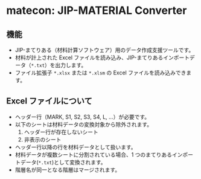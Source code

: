 # matecon: JIP-MATERIAL Converter

## 機能

- JIP-まてりある（材料計算ソフトウェア）用のデータ作成支援ツールです。
- 材料が計上された Excel ファイルを読み込み、JIP-まてりあるインポートデータ（`*.txt`）を出力します。
- ファイル拡張子 `*.xlsx` または `*.xlsm` の Excel ファイルを読み込みできます。

## Excel ファイルについて

- ヘッダー行（MARK, S1, S2, S3, S4, L, ...）が必要です。
- 以下のシートは材料データの変換対象から除外されます。
  1. ヘッダー行が存在しないシート
  2. 非表示のシート
- ヘッダー行以降の行を材料データとして扱います。
- 材料データが複数シートに分割されている場合、1 つのまてりあるインポートデータ(`*.txt`)として変換されます。
- 階層名が同一となる階層はマージされます。

